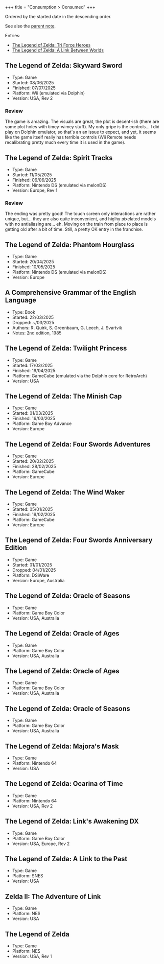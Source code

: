 +++
title = "Consumption > Consumed"
+++

Ordered by the started date in the descending order.

See also the [parent note](@/notes/Consumption/_index.md).

Entries:

- [The Legend of Zelda: Tri Force Heroes](@/notes/The_Legend_of_Zelda_Tri_Force_Heroes/_index.md)
- [The Legend of Zelda: A Link Between Worlds](@/notes/The_Legend_of_Zelda_A_Link_Between_Worlds/Consumed.md)

## The Legend of Zelda: Skyward Sword

- Type: Game
- Started: 08/06/2025
- Finished: 07/07/2025
- Platform: Wii (emulated via Dolphin)
- Version: USA, Rev 2

### Review

The game is amazing. The visuals are great, the plot is decent-ish (there are
some plot holes with timey-wimey stuff). My only gripe is the controls... I did
play on Dolphin emulator, so that's an an issue to expect, and yet, it seems
like the game itself really has terrible controls (Wii Remote needs
recalibrating pretty much every time it is used in the game).

## The Legend of Zelda: Spirit Tracks

- Type: Game
- Started: 11/05/2025
- Finished: 06/06/2025
- Platform: Nintendo DS (emulated via melonDS)
- Version: Europe, Rev 1

### Review

The ending was pretty good! The touch screen only interactions are rather
unique, but... they are also quite inconvenient, and higlhy pixelated models
with no antialiasing are... eh. Moving on the train from place to place is
getting old after a bit of time. Still, a pretty OK entry in the franchise.

## The Legend of Zelda: Phantom Hourglass

- Type: Game
- Started: 20/04/2025
- Finished: 10/05/2025
- Platform: Nintendo DS (emulated via melonDS)
- Version: Europe

## A Comprehensive Grammar of the English Language

- Type: Book
- Started: 22/03/2025
- Dropped: ~/03/2025
- Authors: R. Quirk, S. Greenbaum, G. Leech, J. Svartvik
- Notes: 2nd edition, 1985

## The Legend of Zelda: Twilight Princess

- Type: Game
- Started: 17/03/2025
- Finished: 19/04/2025
- Platform: GameCube (emulated via the Dolphin core for RetroArch)
- Version: USA

## The Legend of Zelda: The Minish Cap

- Type: Game
- Started: 01/03/2025
- Finished: 16/03/2025
- Platform: Game Boy Advance
- Version: Europe

## The Legend of Zelda: Four Swords Adventures

- Type: Game
- Started: 20/02/2025
- Finished: 28/02/2025
- Platform: GameCube
- Version: Europe

## The Legend of Zelda: The Wind Waker

- Type: Game
- Started: 05/01/2025
- Finished: 19/02/2025
- Platform: GameCube
- Version: Europe

## The Legend of Zelda: Four Swords Anniversary Edition

- Type: Game
- Started: 01/01/2025
- Dropped: 04/01/2025
- Platform: DSiWare
- Version: Europe, Australia

## The Legend of Zelda: Oracle of Seasons

- Type: Game
- Platform: Game Boy Color
- Version: USA, Australia

## The Legend of Zelda: Oracle of Ages

- Type: Game
- Platform: Game Boy Color
- Version: USA, Australia

## The Legend of Zelda: Oracle of Ages

- Type: Game
- Platform: Game Boy Color
- Version: USA, Australia

## The Legend of Zelda: Oracle of Seasons

- Type: Game
- Platform: Game Boy Color
- Version: USA, Australia

## The Legend of Zelda: Majora's Mask

- Type: Game
- Platform: Nintendo 64
- Version: USA

## The Legend of Zelda: Ocarina of Time

- Type: Game
- Platform: Nintendo 64
- Version: USA, Rev 2

## The Legend of Zelda: Link's Awakening DX

- Type: Game
- Platform: Game Boy Color
- Version: USA, Europe, Rev 2

## The Legend of Zelda: A Link to the Past

- Type: Game
- Platform: SNES
- Version: USA

## Zelda II: The Adventure of Link

- Type: Game
- Platform: NES
- Version: USA

## The Legend of Zelda

- Type: Game
- Platform: NES
- Version: USA, Rev 1
